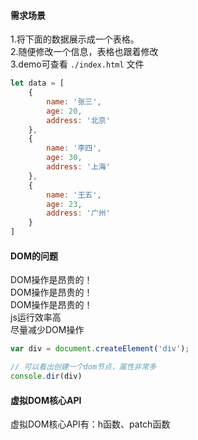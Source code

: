 #### 需求场景
1.将下面的数据展示成一个表格。      
2.随便修改一个信息，表格也跟着修改      
3.demo可查看 `./index.html` 文件      
```js
let data = [
    {
        name: '张三',
        age: 20,
        address: '北京'
    },
    {
        name: '李四',
        age: 30,
        address: '上海'
    },
    {
        name: '王五',
        age: 23,
        address: '广州'
    }
]
```

#### DOM的问题
DOM操作是昂贵的！      
DOM操作是昂贵的！      
DOM操作是昂贵的！       
js运行效率高          
尽量减少DOM操作
```js
var div = document.createElement('div');

// 可以看出创建一个dom节点，属性非常多
console.dir(div)
```

#### 虚拟DOM核心API
虚拟DOM核心API有：h函数、patch函数
